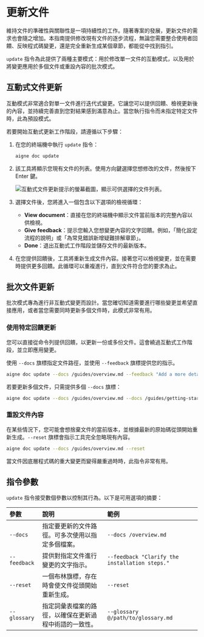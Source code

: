 # 更新文件

維持文件的準確性與關聯性是一項持續性的工作。隨著專案的發展，更新文件的需求也會隨之增加。本指南提供修改現有文件的逐步流程，無論您需要整合使用者回饋、反映程式碼變更，還是完全重新生成某個章節，都能從中找到指引。

`update` 指令為此提供了兩種主要模式：用於修改單一文件的互動模式，以及用於將變更應用於多個文件或重設內容的批次模式。

## 互動式文件更新

互動模式非常適合對單一文件進行迭代式變更。它讓您可以提供回饋、檢視更新後的內容，並持續完善直到您對結果感到滿意為止。當您執行指令而未指定特定文件時，此為預設模式。

若要開始互動式更新工作階段，請遵循以下步驟：

1.  在您的終端機中執行 `update` 指令：

    ```bash aigne doc update 指令 icon=lucide:terminal
    aigne doc update
    ```

2.  該工具將顯示您現有文件的列表。使用方向鍵選擇您想修改的文件，然後按下 Enter 鍵。

    ![互動式文件更新提示的螢幕截圖，顯示可供選擇的文件列表。](https://docsmith.aigne.io/image-bin/uploads/6e088d8b4e724ef383b149b5c2a38116.png)

3.  選擇文件後，您將進入一個包含以下選項的檢視循環：
    *   **View document**：直接在您的終端機中顯示文件當前版本的完整內容以供檢視。
    *   **Give feedback**：提示您輸入您想變更內容的文字回饋。例如，「簡化設定流程的說明」或「為常見錯誤新增疑難排解章節」。
    *   **Done**：退出互動式工作階段並儲存文件的最新版本。

4.  在您提供回饋後，工具將重新生成文件內容。接著您可以檢視變更，並在需要時提供更多回饋。此循環可以重複進行，直到文件符合您的要求為止。

## 批次文件更新

批次模式專為進行非互動式變更而設計。當您確切知道需要進行哪些變更並希望直接應用，或者當您需要同時更新多個文件時，此模式非常有用。

### 使用特定回饋更新

您可以直接從命令列提供回饋，以更新一份或多份文件。這會繞過互動式工作階段，並立即應用變更。

使用 `--docs` 旗標指定文件路徑，並使用 `--feedback` 旗標提供您的指示。

```bash 使用回饋執行 aigne doc update 指令 icon=lucide:terminal
aigne doc update --docs /guides/overview.md --feedback "Add a more detailed explanation of the core features."
```

若要更新多個文件，只需提供多個 `--docs` 旗標：

```bash 更新多個文件的 aigne doc update 指令 icon=lucide:terminal
aigne doc update --docs /guides/overview.md --docs /guides/getting-started.md --feedback "Ensure the tone is consistent across both documents."
```

### 重設文件內容

在某些情況下，您可能會想捨棄文件的當前版本，並根據最新的原始碼從頭開始重新生成。`--reset` 旗標會指示工具完全忽略現有內容。

```bash 使用重設執行 aigne doc update 指令 icon=lucide:terminal
aigne doc update --docs /guides/overview.md --reset
```

當文件因底層程式碼的重大變更而變得嚴重過時時，此指令非常有用。

## 指令參數

`update` 指令接受數個參數以控制其行為。以下是可用選項的摘要：

| 參數  | 說明                                                                                             | 範例                                                  |
| :--------- | :------------------------------------------------------------------------------------------------------ | :------------------------------------------------------- |
| `--docs`   | 指定要更新的文件路徑。可多次使用以指定多個檔案。 | `--docs /overview.md`                                    |
| `--feedback` | 提供對指定文件進行變更的文字指示。                  | `--feedback "Clarify the installation steps."`           |
| `--reset`  | 一個布林旗標，存在時會使文件從頭開始重新生成。                  | `--reset`                                                |
| `--glossary` | 指定詞彙表檔案的路徑，以確保在更新過程中術語的一致性。       | `--glossary @/path/to/glossary.md`                       |
